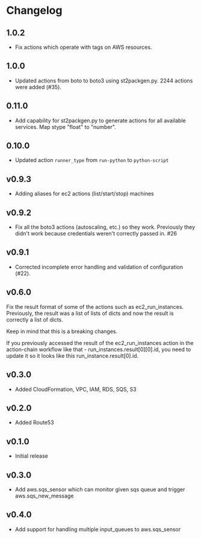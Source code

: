 # Changelog

## 1.0.2

- Fix actions which operate with tags on AWS resources.

## 1.0.0

- Updated actions from boto to boto3 using st2packgen.py. 2244 actions were added (#35).

## 0.11.0

- Add capability for st2packgen.py to generate actions for all available services. Map stype "float"
  to "number".

## 0.10.0

- Updated action `runner_type` from `run-python` to `python-script`

## v0.9.3
* Adding aliases for ec2 actions (list/start/stop) machines

## v0.9.2

* Fix all the boto3 actions (autoscaling, etc.) so they work. Previously they didn't work because
  credentials weren't correctly passed in. #26

## v0.9.1

* Corrected incomplete error handling and validation of configuration (#22).

## v0.6.0

Fix the result format of some of the actions such as ec2_run_instances. Previously, the result was a list of lists of dicts and now the result is correctly a list of dicts.

Keep in mind that this is a breaking changes.

If you previously accessed the result of the ec2_run_instances action in the action-chain workflow like that - run_instances.result[0][0].id, you need to update it so it looks like this run_instance.result[0].id.

## v0.3.0

* Added CloudFormation, VPC, IAM, RDS, SQS, S3

## v0.2.0

* Added Route53

## v0.1.0

* Initial release

## v0.3.0

* Add aws.sqs_sensor which can monitor given sqs queue and trigger aws.sqs_new_message

## v0.4.0

* Add support for handling multiple input_queues to aws.sqs_sensor
